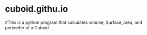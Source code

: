# cuboid.githu.io
#This is a python program that calculates volume, Surface_area, and perimeter of a Cuboid
